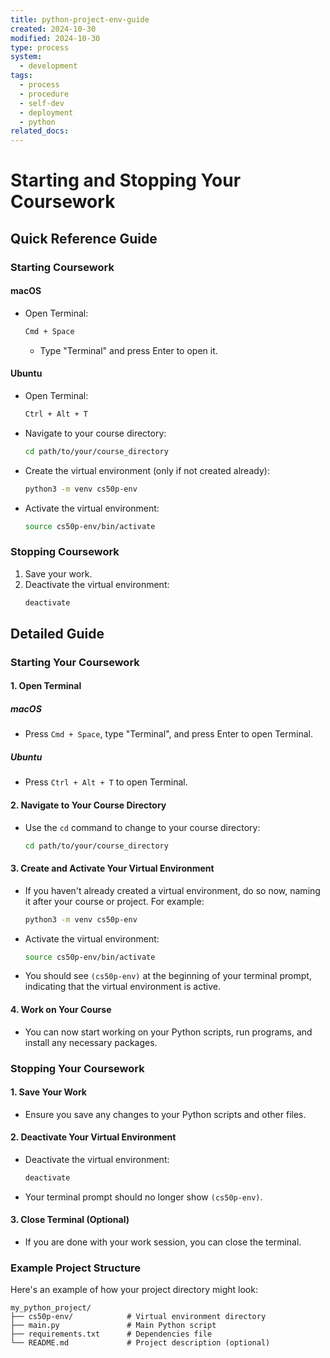 ```yaml
---
title: python-project-env-guide
created: 2024-10-30
modified: 2024-10-30
type: process
system:
  - development
tags:
  - process
  - procedure
  - self-dev
  - deployment
  - python
related_docs:
---
```

# Starting and Stopping Your Coursework

## Quick Reference Guide

### Starting Coursework

#### macOS
- Open Terminal:
  ```bash
  Cmd + Space
  ```
  - Type "Terminal" and press Enter to open it.

#### Ubuntu
- Open Terminal:
  ```bash
  Ctrl + Alt + T
  ```

- Navigate to your course directory:
  ```bash
  cd path/to/your/course_directory
  ```

- Create the virtual environment (only if not created already):
  ```bash
  python3 -m venv cs50p-env
  ```

- Activate the virtual environment:
  ```bash
  source cs50p-env/bin/activate
  ```

### Stopping Coursework
1. Save your work.
2. Deactivate the virtual environment:
   ```bash
   deactivate
   ```

## Detailed Guide

### Starting Your Coursework

#### 1. Open Terminal

##### macOS
- Press `Cmd + Space`, type "Terminal", and press Enter to open Terminal.

##### Ubuntu
- Press `Ctrl + Alt + T` to open Terminal.

#### 2. Navigate to Your Course Directory
- Use the `cd` command to change to your course directory:
  ```bash
  cd path/to/your/course_directory
  ```

#### 3. Create and Activate Your Virtual Environment
- If you haven't already created a virtual environment, do so now, naming it after your course or project. For example:
  ```bash
  python3 -m venv cs50p-env
  ```

- Activate the virtual environment:
  ```bash
  source cs50p-env/bin/activate
  ```

- You should see `(cs50p-env)` at the beginning of your terminal prompt, indicating that the virtual environment is active.

#### 4. Work on Your Course
- You can now start working on your Python scripts, run programs, and install any necessary packages.

### Stopping Your Coursework

#### 1. Save Your Work
- Ensure you save any changes to your Python scripts and other files.

#### 2. Deactivate Your Virtual Environment
- Deactivate the virtual environment:
  ```bash
  deactivate
  ```

- Your terminal prompt should no longer show `(cs50p-env)`.

#### 3. Close Terminal (Optional)
- If you are done with your work session, you can close the terminal.

### Example Project Structure

Here's an example of how your project directory might look:

```
my_python_project/
├── cs50p-env/            # Virtual environment directory
├── main.py               # Main Python script
├── requirements.txt      # Dependencies file
└── README.md             # Project description (optional)
```

